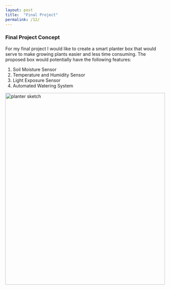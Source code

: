 ```yaml
---
layout: post
title:  "Final Project"
permalink: /12/
---
```


### Final Project Concept

For my final project I would like to create a smart planter box that would serve to make growing plants easier and less time consuming. The proposed box would potentially have the following features:

1. Soil Moisture Sensor
2. Temperature and Humidity Sensor
3. Light Exposure Sensor
4. Automated Watering System


<img src="planter.jpg" alt="planter sketch" style="width:500px;height:600px;">





